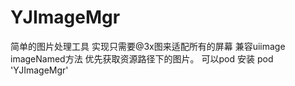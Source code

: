 # YJImageMgr
简单的图片处理工具
实现只需要@3x图来适配所有的屏幕
兼容uiimage imageNamed方法
优先获取资源路径下的图片。
可以pod 安装
pod 'YJImageMgr'
